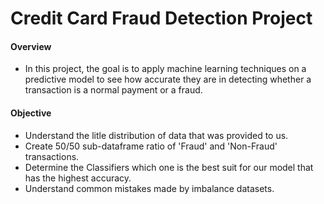 # Credit Card Fraud Detection Project

#### Overview
  - In this project, the goal is to apply machine learning techniques on a predictive model to see how accurate they are in detecting whether a transaction is a normal payment or a fraud. 
 
#### Objective
  - Understand the litle distribution of data that was provided to us.
  - Create 50/50 sub-dataframe ratio of 'Fraud' and 'Non-Fraud' transactions.
  - Determine the Classifiers which one is the best suit for our model that has the highest accuracy.
  - Understand common mistakes made by imbalance datasets.
  
  

